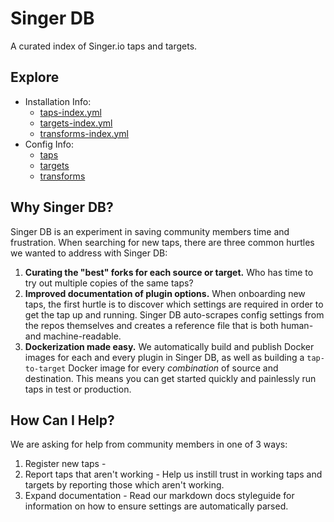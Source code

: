 # Singer DB

A curated index of Singer.io taps and targets.

## Explore

- Installation Info:
  - [taps-index.yml](./taps-index.yml)
  - [targets-index.yml](./targets-index.yml)
  - [transforms-index.yml](./transforms-index.yml)
- Config Info:
  - [taps](./taps)
  - [targets](./targets)
  - [transforms](./transforms)

## Why Singer DB?

Singer DB is an experiment in saving community members time and frustration. When searching
for new taps, there are three common hurtles we wanted to address with Singer DB:

1. **Curating the "best" forks for each source or target.** Who has time to try out
   multiple copies of the same taps?
2. **Improved documentation of plugin options.** When onboarding new taps, the first hurtle
   is to discover which settings are required in order to get the tap up and running.
   Singer DB auto-scrapes config settings from the repos themselves and creates a reference
   file that is both human- and machine-readable.
3. **Dockerization made easy.** We automatically build and publish Docker images for each
   and every plugin in Singer DB, as well as building a `tap-to-target` Docker image for
   every *combination* of source and destination. This means you can get started quickly
   and painlessly run taps in test or production.

## How Can I Help?

We are asking for help from community members in one of 3 ways:

1. Register new taps -
2. Report taps that aren't working - Help us instill trust in working taps and targets by
   reporting those which aren't working.
3. Expand documentation - Read our markdown docs styleguide for information on how to
   ensure settings are automatically parsed.
